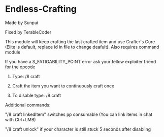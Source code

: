 # Endless-Crafting

Made by Sunpui

Fixed by TerableCoder

This module will keep crafting the last crafted item and use Crafter's Cure (Elite is default, replace id in file to change deafult). 
Also requires command module

If you have a S_FATIGABILITY_POINT error ask your fellow exploiter friend for the opcode

1. Type: /8 craft

2. Craft the item you want to continuously craft once

3. To disable type: /8 craft

Additional commands:

"/8 craft linkedItem" switches pp consumable
(You can link items in chat with Ctrl+LMB)

"/8 craft unlock" if your character is still stuck 5 seconds after disabling
